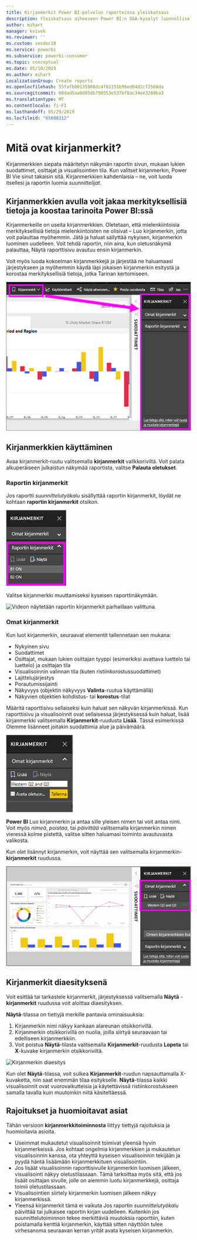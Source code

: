```yaml
---
title: Kirjanmerkit Power BI-palvelun raporteissa yleiskatsaus
description: Yleiskatsaus aiheeseen Power BI:n Q&A-kyselyt luonnollisella kielellä.
author: mihart
manager: kvivek
ms.reviewer: ''
ms.custom: seodec18
ms.service: powerbi
ms.subservice: powerbi-consumer
ms.topic: conceptual
ms.date: 05/10/2019
ms.author: mihart
LocalizationGroup: Create reports
ms.openlocfilehash: 55fafb00135908dc4f82151b96ed04d2cf2568da
ms.sourcegitcommit: 60dad5aa0d85db790553e537bf8ac34ee3289ba3
ms.translationtype: MT
ms.contentlocale: fi-FI
ms.lasthandoff: 05/29/2019
ms.locfileid: "65608312"
---
```

# <a name="what-are-bookmarks"></a>Mitä ovat kirjanmerkit?
Kirjanmerkkien siepata määritetyn näkymän raportin sivun, mukaan lukien suodattimet, osittajat ja visualisointien tila. Kun valitset kirjanmerkin, Power BI Vie sinut takaisin sitä. Kirjanmerkkien kahdenlaisia – ne, voit luoda itsellesi ja raportin luomia *suunnittelijat*.

## <a name="use-bookmarks-to-share-insights-and-build-stories-in-power-bi"></a>Kirjanmerkkien avulla voit jakaa merkityksellisiä tietoja ja koostaa tarinoita Power BI:ssä 
Kirjanmerkeille on useita kirjanmerkkien. Oletetaan, että mielenkiintoisia merkityksellisiä tietoja mielenkiintoisten ne olisivat – Luo kirjanmerkin, jotta voit palauttaa myöhemmin. Jätä ja haluat säilyttää nykyisen, kirjanmerkin luominen uudelleen. Voit tehdä raportin, niin aina, kun oletusnäkymä palauttaa, Näytä raporttisivu avautuu ensin kirjanmerkin. 

Voit myös luoda kokoelman kirjanmerkkejä ja järjestää ne haluamaasi järjestykseen ja myöhemmin käydä läpi jokaisen kirjanmerkin esitystä ja korostaa merkityksellisiä tietoja, jotka Tarinan kertomiseen.  

![Näytä kirjanmerkit-ruutu valitsemalla valintanauhasta.](media/end-user-bookmarks/power-bi-bookmarks-pane.png)

## <a name="using-bookmarks"></a>Kirjanmerkkien käyttäminen
Avaa kirjanmerkit-ruutu valitsemalla **kirjanmerkit** valikkoriviltä. Voit palata alkuperäiseen julkaistun näkymää raportista, valitse **Palauta oletukset**.

### <a name="report-bookmarks"></a>Raportin kirjanmerkit
Jos raportti *suunnittelutyökalu* sisällyttää raportin kirjanmerkit, löydät ne kohtaan **raportin kirjanmerkit** otsikon. 

![Näytä raportin kirjanmerkit.](media/end-user-bookmarks/power-bi-report-bookmark.png)

Valitse kirjanmerkki muuttamiseksi kyseisen raporttinäkymään. 

![Videon näytetään raportin kirjanmerkit parhaillaan valittuna.](media/end-user-bookmarks/power-bi-bookmarks.gif)

### <a name="personal-bookmarks"></a>Omat kirjanmerkit

Kun luot kirjanmerkin, seuraavat elementit tallennetaan sen mukana:

* Nykyinen sivu
* Suodattimet
* Osittajat, mukaan lukien osittajan tyyppi (esimerkiksi avattava luettelo tai luettelo) ja osittajan tila
* Visualisoinnin valinnan tila (kuten ristiinkorostussuodattimet)
* Lajittelujärjestys
* Porautumissijainti
* Näkyvyys (objektin näkyvyys **Valinta**-ruutua käyttämällä)
* Näkyvien objektien kohdistus- tai **korostus**-tilat

Määritä raporttisivu sellaiseksi kuin haluat sen näkyvän kirjanmerkissä. Kun raporttisivu ja visualisoinnit ovat sellaisessa järjestyksessä kuin haluat, lisää kirjanmerkki valitsemalla **Kirjanmerkit**-ruudusta **Lisää**. Tässä esimerkissä Olemme lisänneet joitakin suodattimia alue ja päivämäärä. 

![Lisää Omat kirjanmerkit.](media/end-user-bookmarks/power-bi-add-personal.png)

**Power BI** Luo kirjanmerkin ja antaa sille yleisen nimen tai voit antaa nimi. Voit myös *nimeä*, *poistaa*, tai *päivittää* valitsemalla kirjanmerkin nimen vieressä kolme pistettä, valitse sitten haluamasi toiminto avautuvasta valikosta.

Kun olet lisännyt kirjanmerkin, voit näyttää sen valitsemalla kirjanmerkin- **kirjanmerkit** ruudussa. 

![Lisää Omat kirjanmerkit.](media/end-user-bookmarks/power-bi-personal-bookmark.png)


<!--
## Arranging bookmarks
As you create bookmarks, you might find that the order in which you create them isn't necessarily the same order you'd like to present them to your audience. No problem, you can easily rearrange the order of bookmarks.

In the **Bookmarks** pane, simply drag-and-drop bookmarks to change their order, as shown in the following image. The yellow bar between bookmarks designates where the dragged bookmark will be placed.

![Change bookmark order by drag-and-drop](media/desktop-bookmarks/bookmarks_06.png)

The order of your bookmarks can become important when you use the **View** feature of bookmarks, as described in the next section. 

-->

## <a name="bookmarks-as-a-slide-show"></a>Kirjanmerkit diaesityksenä
Voit esittää tai tarkastele kirjanmerkit, järjestyksessä valitsemalla **Näytä** - **kirjanmerkit** ruudussa voit aloittaa diaesityksen.

**Näytä**-tilassa on tiettyjä merkille pantavia ominaisuuksia:

1. Kirjanmerkin nimi näkyy kankaan alareunan otsikkorivillä.
2. Kirjanmerkin otsikkorivillä on nuolia, joilla siirtyä seuraavaan tai edelliseen kirjanmerkkiin.
3. Voit poistua **Näytä**-tilasta valitsemalla **Kirjanmerkit**-ruudusta **Lopeta** tai **X**-kuvake kirjanmerkin otsikkoriviltä. 

![Kirjanmerkin diaesitys](media/end-user-bookmarks/power-bi-bookmark-slideshow.png)

Kun olet **Näytä**-tilassa, voit sulkea **Kirjanmerkit**-ruudun napsauttamalla X-kuvaketta, niin saat enemmän tilaa esitykselle. **Näytä**-tilassa kaikki visualisoinnit ovat vuorovaikutteisia ja käytettävissä ristiinkorostukseen samalla tavalla kuin muutoinkin niitä käsiteltäessä. 

<!--
## Visibility - using the Selection pane
With the release of bookmarks, the new **Selection** pane is also introduced. The **Selection** pane provides a list of all objects on the current page and allows you to select the object and specify whether a given object is visible. 

![Enable the Selection pane](media/desktop-bookmarks/bookmarks_08.png)

You can select an object using the **Selection** pane. Also, you can toggle whether the object is currently visible by clicking the eye icon to the right of the visual. 

![Selection pane](media/desktop-bookmarks/bookmarks_09.png)

When a bookmark is added, the visible status of each object is also saved based on its setting in the **Selection** pane. 

It's important to note that **slicers** continue to filter a report page, regardless of whether they are visible. As such, you can create many different bookmarks, with different slicer settings, and make a single report page appear very different (and highlight different insights) in various bookmarks.


## Bookmarks for shapes and images
You can also link shapes and images to bookmarks. With this feature, when you click on an object, it will show the bookmark associated with that object. This can be especially useful when working with buttons; you can learn more by reading the article about [using buttons in Power BI](desktop-buttons.md). 

To assign a bookmark to an object, select the object, then expand the **Action** section from the **Format Shape** pane, as shown in the following image.

![Add bookmark link to an object](media/desktop-bookmarks/bookmarks_10.png)

Once you turn the **Action** slider to **On** you can select whether the object is a back button, a bookmark, or a Q&A command. If you select bookmark, you can then select which of your bookmarks the object is linked to.

There are all sorts of interesting things you can do with object-linked bookmarking. You can create a visual table of contents on your report page, or you can provide different views (such as visual types) of the same information, just by clicking on an object.

When you are in editing mode you can use ctrl+click to follow the link, and when not in edit mode, simply click the object to follow the link. 


## Bookmark groups

Beginning with the August 2018 release of **Power BI Desktop**, you can create and use bookmark groups. A bookmark group is a collection of bookmarks that you specify, which can be shown and organized as a group. 

To create a bookmark group, hold down the CTRL key and select the bookmarks you want to include in the group, then click the ellipses beside any of the selected bookmarks, and select **Group** from the menu that appears.

![Create a bookmark group](media/desktop-bookmarks/bookmarks_15.png)

**Power BI Desktop** automatically names the group *Group 1*. Fortunately, you can just double-click on the name and rename it to whatever you want.

![Rename a bookmark group](media/desktop-bookmarks/bookmarks_16.png)

With any bookmark group, clicking on the bookmark group's name only expands or collapses the group of bookmarks, and does not represent a bookmark by itself. 

When using the **View** feature of bookmarks, the following applies:

* If the selected bookmark is in a group when you select **View** from bookmarks, only the bookmarks *in that group* are shown in the viewing session. 

* If the selected bookmark is not in a group, or is on the top level (such as the name of a bookmark group), then all bookmarks for the entire report are played, including bookmarks in any group. 

To ungroup bookmarks, just select any bookmark in a group, click the ellipses, and then select **Ungroup** from the menu that appears. 

![Ungroup a bookmark group](media/desktop-bookmarks/bookmarks_17.png)

Note that selecting **Ungroup** for any bookmark from a group takes all bookmarks out of the group (it deletes the group, but not the bookmarks themselves). So to remove a single bookmark from a group, you need to **Ungroup** any member from that group, which deletes the grouping, then select the members you want in the new group (using CTRL and clicking each bookmark), and select **Group** again. 
-->





## <a name="limitations-and-considerations"></a>Rajoitukset ja huomioitavat asiat
Tähän versioon **kirjanmerkkitoiminnosta** liittyy tiettyjä rajoituksia ja huomioitavia asioita.

* Useimmat mukautetut visualisoinnit toimivat yleensä hyvin kirjanmerkeissä. Jos kohtaat ongelmia kirjanmerkkien ja mukautetun visualisoinnin kanssa, ota yhteyttä kyseisen visualisoinnin tekijään ja pyydä häntä lisäämään kirjanmerkkituen visualisointiin. 
* Jos lisäät visualisoinnin raporttisivulle kirjanmerkin luomisen jälkeen, visualisointi näkyy oletustilassaan. Tämä tarkoittaa myös sitä, että jos lisäät osittajan sivulle, jolle on aiemmin luotu kirjanmerkkejä, osittaja toimii oletustilassaan.
* Visualisointien siirtely kirjanmerkin luomisen jälkeen näkyy kirjanmerkissä. 
* Yleensä kirjanmerkit tämä ei vaikuta Jos raportin *suunnittelutyökalu* päivittää tai julkaisee raportin kirjan uudelleen. Kuitenkin jos suunnittelutoiminnon tekee merkittäviä muutoksia raporttiin, kuten poistamalla kenttiä kirjanmerkin, käyttää sitten näyttöön tulee virhesanoma seuraavan kerran yrität avata kyseisen kirjanmerkin. 

<!--
## Next steps
spotlight?
-->

